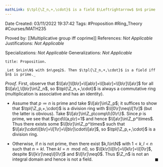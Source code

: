 ```yaml
---
mathLink: $\tpl{\Z_n,+,\cdot}$ is a field $\Leftrightarrow$ $n$ prime
---
```


<div class="topSpace"></div>

Date Created: 03/11/2022 19:37:42
Tags: #Proposition #Ring_Theory #Courses/MATH235

Proved by: [[Multiplicative group iff coprime]]
References: _Not Applicable_
Justifications: _Not Applicable_

Specializations: _Not Applicable_
Generalizations: _Not Applicable_

``` ad-Proposition
title: Proposition.

_Let $n\in\N$ with $n\geq2$. Then $\tpl{\Z_n,+,\cdot}$ is a field iff $n$ is prime._

```

_Proof_. First, observe that $\l[a\r]\l[b\r]=\l[ab\r]=\l[ba\r]=\l[b\r]\l[a\r]$ for all $\l[a\r],\l[b\r]\in\Z_n$, so $\tpl{\Z_n,+,\cdot}$ is always a commutative ring (multiplication is associative and has an identity).
* Assume that $p\coloneqq n$ is prime and take $\l[a\r]\in\Z_p$; it suffices to show that $\tpl{\Z_p,+,\cdot}$ is a division ring with $\l[0\r]\neq\l[1\r]$ (but the latter is obvious). Take $\l[a\r]\in\Z_p\comp\l\{0\r\}$. Since $p$ is prime, we see that $\gcd\l(a,p\r)=1$ and hence $\l[a\r]\in\Z_p^\times$. Thus there exists some $\l[b\r]\in\Z_p^\times$ such that $\l[a\r]\cdot\l[b\r]=\l[1\r]=\l[b\r]\cdot\l[a\r]$, so $\tpl{\Z_p,+,\cdot}$ is a division ring.

* Otherwise, if $n$ is not prime, then there exist $k,l\in\N$ with $1<k,l<n$ such that $n=kl$. Then $kl=n\mod{n}0$, so $\l[k\r]\l[l\r]=\l[kl\r]=\l[0\r]$, despite $\l[k\r]\neq\l[0\r]$ and $\l[l\r]\neq0$. Thus $\Z_n$ is not an integral domain and hence is not a field.<span style="float:right;">$\blacksquare$</span>
